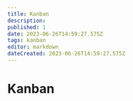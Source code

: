 ```yaml
---
title: Kanban
description: 
published: 1
date: 2023-06-26T14:59:27.575Z
tags: kanban
editor: markdown
dateCreated: 2023-06-26T14:59:27.575Z
---
```


# Kanban

